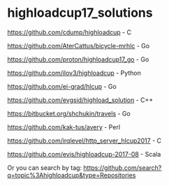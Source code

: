 # highloadcup17_solutions

https://github.com/cdump/highloadcup - С

https://github.com/AterCattus/bicycle-mrhlc - Go

https://github.com/proton/highloadcup17_go - Go

https://github.com/ilov3/highloadcup - Python

https://github.com/ei-grad/hlcup - Go

https://github.com/evgsid/highload_solution - C++

https://bitbucket.org/shchukin/travels - Go

https://github.com/kak-tus/avery - Perl

https://github.com/irqlevel/http_server_hlcup2017 - C

https://github.com/evis/highloadcup-2017-08 - Scala

Or you can search by tag: https://github.com/search?q=topic%3Ahighloadcup&type=Repositories
